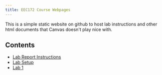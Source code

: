 ```yaml
---
title: EEC172 Course Webpages
---
```


This is a simple static website on github to host lab instructions and other 
html documents that Canvas doesn't play nice with.

## Contents

- [Lab Report Instructions](labs/lab-report.html)
- [Lab Setup](labs/lab-setup.html)
- [Lab 1](labs/lab1.html)
<?- [Lab 2](labs/lab2.html)
- [Lab 3](labs/lab3.html)
- [Lab 4](labs/lab4.html)
- [Final-project](labs/final-project.html)?>